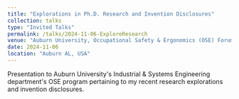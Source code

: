 ```yaml
---
title: "Explorations in Ph.D. Research and Invention Disclosures"
collection: talks
type: "Invited Talks"
permalink: /talks/2024-11-06-ExploreResearch
venue: "Auburn University, Occupational Safety & Ergonomics (OSE) Forum"
date: 2024-11-06
location: "Auburn AL, USA"
---
```


Presentation to Auburn University's Industrial & Systems Engineering department's OSE program pertaining to my recent research explorations and invention disclosures.
